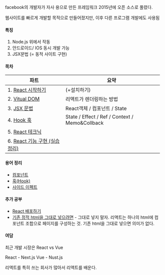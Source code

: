 facebook의 개발자가 자사 용으로 만든 프레임워크
2015년에 오픈 소스로 풀렸다.

웹사이트를 빠르게 개발할 목적으로 만들어졌지만, 이후 다른 프로그램 개발에도 사용됨 

#### 특징
1) Node.js 위에서 작동
2) 안드로이드/ IOS 동시 개발 가능
3) JSX문법 (= 동적 사이트 구현)

#### 목차

| 파트                 | 요약                                             |
| ------------------ | ---------------------------------------------- |
| 1. [React 시작하기](https://github.com/pondsharky/FullStackBootCampTIL/blob/main/%ED%94%84%EB%A1%A0%ED%8A%B8%EC%97%94%EB%93%9C%20(FE)/%ED%8F%B4%EB%8D%94/React/%EB%A9%94%EC%9D%B8%20%EB%85%B8%ED%8A%B8/React%20%EC%8B%9C%EC%9E%91%ED%95%98%EA%B8%B0.md ) | (+설치하기)                                        |
| 2. [Vitual DOM](https://github.com/pondsharky/FullStackBootCampTIL/blob/main/FE_%ED%94%84%EB%A1%A0%ED%8A%B8%EC%97%94%EB%93%9C/%ED%94%84%EB%A1%A0%ED%8A%B8%EC%97%94%EB%93%9C%20(FE)/%ED%8F%B4%EB%8D%94/React/%EB%A9%94%EC%9D%B8%20%EB%85%B8%ED%8A%B8/Vitual%20DOM.md)  | 리액트가 렌더링하는 방법                                  |
| 3. [JSX 문법](https://github.com/pondsharky/FullStackBootCampTIL/blob/main/%ED%94%84%EB%A1%A0%ED%8A%B8%EC%97%94%EB%93%9C%20(FE)/%ED%8F%B4%EB%8D%94/React/%EB%A9%94%EC%9D%B8%20%EB%85%B8%ED%8A%B8/JSX%20%EB%AC%B8%EB%B2%95.md)      | React객체 / 컴포넌트 / State                         |
| 4. [Hook 훅](https://github.com/pondsharky/FullStackBootCampTIL/blob/main/%ED%94%84%EB%A1%A0%ED%8A%B8%EC%97%94%EB%93%9C%20(FE)/%ED%8F%B4%EB%8D%94/React/%EB%A9%94%EC%9D%B8%20%EB%85%B8%ED%8A%B8/Hook%20%ED%9B%85.md)      | State / Effect / Ref / Context / Memo&Collback |
| 5. [React 테크닉](https://github.com/pondsharky/FullStackBootCampTIL/blob/main/%ED%94%84%EB%A1%A0%ED%8A%B8%EC%97%94%EB%93%9C%20(FE)/%ED%8F%B4%EB%8D%94/React/%EB%A9%94%EC%9D%B8%20%EB%85%B8%ED%8A%B8/React%20%ED%85%8C%ED%81%AC%EB%8B%89.md)   |                                                |
| 6. [React 기능 구현 (실습 정리)](https://github.com/pondsharky/FullStackBootCampTIL/blob/main/%ED%94%84%EB%A1%A0%ED%8A%B8%EC%97%94%EB%93%9C%20(FE)/%ED%8F%B4%EB%8D%94/React/%EB%A9%94%EC%9D%B8%20%EB%85%B8%ED%8A%B8/React%20%EA%B8%B0%EB%8A%A5%20%EA%B5%AC%ED%98%84%20(Foodit%20%EC%8B%A4%EC%8A%B5).md) |                                                |            |

#### 용어 정리
- [컴포넌트](https://github.com/pondsharky/FullStackBootCampTIL/blob/main/%ED%94%84%EB%A1%A0%ED%8A%B8%EC%97%94%EB%93%9C%20(FE)/%ED%8F%B4%EB%8D%94/React/%EC%A0%95%EB%A6%AC%20%ED%8F%B4%EB%8D%94/%EC%9A%A9%EC%96%B4%EC%A0%95%EB%A6%AC/%EC%BB%B4%ED%8F%AC%EB%84%8C%ED%8A%B8.md)
- [훅(Hook)](https://github.com/pondsharky/FullStackBootCampTIL/blob/main/%ED%94%84%EB%A1%A0%ED%8A%B8%EC%97%94%EB%93%9C%20(FE)/%ED%8F%B4%EB%8D%94/React/%EC%A0%95%EB%A6%AC%20%ED%8F%B4%EB%8D%94/%EC%9A%A9%EC%96%B4%EC%A0%95%EB%A6%AC/%ED%9B%85(Hook).md)
- [사이드 이펙트](https://github.com/pondsharky/FullStackBootCampTIL/blob/main/%ED%94%84%EB%A1%A0%ED%8A%B8%EC%97%94%EB%93%9C%20(FE)/%ED%8F%B4%EB%8D%94/React/%EC%A0%95%EB%A6%AC%20%ED%8F%B4%EB%8D%94/%EC%9A%A9%EC%96%B4%EC%A0%95%EB%A6%AC/%EC%82%AC%EC%9D%B4%EB%93%9C%20%EC%9D%B4%ED%8E%99%ED%8A%B8.md)

#### 추가 공부
- [React 배포하기](https://github.com/pondsharky/FullStackBootCampTIL/blob/main/%ED%94%84%EB%A1%A0%ED%8A%B8%EC%97%94%EB%93%9C%20(FE)/%ED%8F%B4%EB%8D%94/React/%EC%A0%95%EB%A6%AC%20%ED%8F%B4%EB%8D%94/%EA%B0%80%EC%9D%B4%EB%93%9C/React%20%EB%B0%B0%ED%8F%AC%ED%95%98%EA%B8%B0.md)
- [기존 정적 html을 그대로 넣으려면](https://github.com/pondsharky/FullStackBootCampTIL/blob/main/%ED%94%84%EB%A1%A0%ED%8A%B8%EC%97%94%EB%93%9C%20(FE)/%ED%8F%B4%EB%8D%94/React/%EC%A0%95%EB%A6%AC%20%ED%8F%B4%EB%8D%94/%EA%B0%80%EC%9D%B4%EB%93%9C/%EA%B8%B0%EC%A1%B4%20%EC%A0%95%EC%A0%81%20html%EC%9D%84%20%EA%B7%B8%EB%8C%80%EB%A1%9C%20%EB%84%A3%EC%9C%BC%EB%A0%A4%EB%A9%B4.md) - 그대로 넣지 말자. 리액트는 하나의 html에 컴포넌트 조합으로 페이지를 구성하는 것. 기존 html을 그대로 넣으면 의미가 없다.


#### 여담 

최근 개발 시장은
React vs Vue

React - Next.js
Vue - Nust.js

리액트를 특히 쓰는 회사가 많아서 리액트를 배운다.
